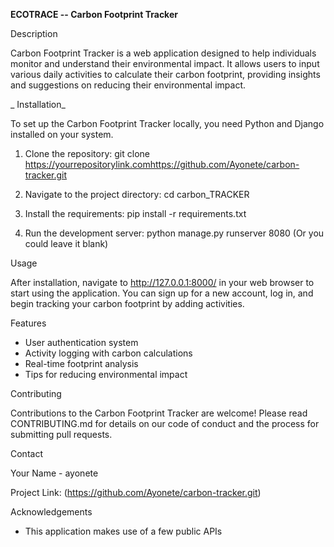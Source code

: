 
 **ECOTRACE -- Carbon Footprint Tracker**

 Description

Carbon Footprint Tracker is a web application designed to help individuals monitor and understand their environmental impact. It allows users to input various daily activities to calculate their carbon footprint, providing insights and suggestions on reducing their environmental impact.

_ Installation_

To set up the Carbon Footprint Tracker locally, you need Python and Django installed on your system.

1. Clone the repository:
git clone https://yourrepositorylink.comhttps://github.com/Ayonete/carbon-tracker.git

2. Navigate to the project directory:
cd carbon_TRACKER

3. Install the requirements:
pip install -r requirements.txt

4. Run the development server:
python manage.py runserver 8080 (Or you could leave it blank)

 Usage

After installation, navigate to http://127.0.0.1:8000/ in your web browser to start using the application. You can sign up for a new account, log in, and begin tracking your carbon footprint by adding activities.

 Features

- User authentication system
- Activity logging with carbon calculations
- Real-time footprint analysis
- Tips for reducing environmental impact

 Contributing

Contributions to the Carbon Footprint Tracker are welcome! Please read CONTRIBUTING.md for details on our code of conduct and the process for submitting pull requests.

 Contact

Your Name - ayonete

Project Link: (https://github.com/Ayonete/carbon-tracker.git)

 Acknowledgements

- This application makes use of a few public APIs
